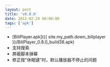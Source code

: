 ```yaml
---
layout: post
title: 'v0.8.0'
date: 2012-02-29 00:00:00
tags: ['apk']
---
```

- [BiliPlayer.apk]({{ site.my_path.down_biliplayer }}/BiliPlayer_0.8.0_build38.apk) <br />
- 支持搜索 <br />
- 屏蔽脚本弹幕 <br />
- 修正按"休眠键"时，默认播放器不停止的问题 <br />


